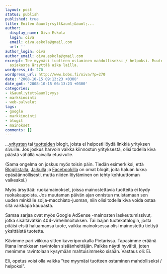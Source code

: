 ```yaml
---
layout: post
status: publish
published: true
title: Eniten &auml;rsytt&auml;&auml;...
author:
  display_name: Oiva Eskola
  login: oiva
  email: oiva.eskola@gmail.com
  url: ''
author_login: oiva
author_email: oiva.eskola@gmail.com
excerpt: Tee myymäsi tuotteen ostaminen mahdolliseksi / helpoksi. Muuten mahdollista
  asiakasta ärsyttää aika lailla.
wordpress_id: 270
wordpress_url: http://www.bobs.fi/oiva/?p=270
date: '2008-10-15 09:13:23 +0300'
date_gmt: '2008-10-15 06:13:23 +0300'
categories:
- k&auml;ytett&auml;vyys
- markkinointi
- web-palvelut
tags:
- google
- markkinointi
- blogit
- mainokset
comments: []
---
```

<p>...<a title="Jungle Disk" href="http://blog.jungledisk.com/">yritysten</a> tai <a title="Yahoo! User Interface Blog" href="http://yuiblog.com/blog/">tuotteiden</a> blogit, joista ei helposti l&ouml;yd&auml; linkki&auml; yrityksen sivuille. Jos joskus harvoin vaikka kiinnostun yrityksest&auml;, olisi todella kiva p&auml;&auml;st&auml; v&auml;h&auml;ll&auml; vaivalla etusivulle.</p>
<p>(Sama ongelma on joskus my&ouml;s toisin p&auml;in. Tied&auml;n esimerkiksi, ett&auml; <a title="Blogilista: kehitysblogi" href="http://www.blogilista.fi/kehitysblogi/">Blogilistalla</a>, <a title="Jaikido Blog" href="http://www.jaiku.com/blog/">Jaikulla</a> ja <a title="The Facebook Blog" href="http://blog.facebook.com/">Facebookilla</a> on omat blogit, joita haluan lukea ep&auml;s&auml;&auml;nn&ouml;llisesti, mutta niiden l&ouml;yt&auml;minen on tehty kohtuuttoman vaikeaksi.)</p>
<p>My&ouml;s &auml;rsytt&auml;&auml;: ruokamainokset, joissa mainostettavia tuotteita ei l&ouml;ydy ruokakaupoista. Jos muutaman p&auml;iv&auml;n ajan onnistun muistamaan sen uuden mink&auml;lie soija-macchiato-juoman, niin olisi todella kiva voida ostaa sit&auml; vaikkapa kaupasta.</p>
<p>Samaa sarjaa ovat my&ouml;s Google AdSense -mainosten laskeutumissivut, jotka sis&auml;lt&auml;v&auml;tkin 404-virheilmoituksen. Tai laajan tuotekatalogin, josta pit&auml;isi etsi&auml; haluamansa tuote, vaikka mainoksessa olisi mainostettu tietty&auml; yksitt&auml;ist&auml; tuotetta.</p>
<p>K&auml;vimme pari viikkoa sitten kaveriporukalla Pietarissa. Tapasimme er&auml;&auml;n&auml; iltana innokkaan ravintolan sis&auml;&auml;nheitt&auml;j&auml;n. Paikka n&auml;ytti hyv&auml;lt&auml;, joten menimme ravintolaan kysym&auml;&auml;n mahtuisimmeko sis&auml;&auml;n. Vastaus oli: Ei.</p>
<p>Eli, opetus voisi olla vaikka "tee myym&auml;si tuotteen ostaminen mahdolliseksi / helpoksi".</p>
